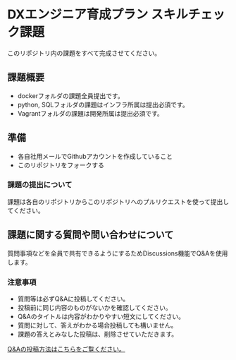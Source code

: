 # DXエンジニア育成プラン スキルチェック課題

このリポジトリ内の課題をすべて完成させてください。

## 課題概要

- dockerフォルダの課題全員提出です。
- python, SQLフォルダの課題はインフラ所属は提出必須です。
- Vagrantフォルダの課題は開発所属は提出必須です。

## 準備
- 各自社用メールでGithubアカウントを作成していること
- このリポジトリをフォークする

### 課題の提出について

課題は各自のリポジトリからこのリポジトリへのプルリクエストを使って提出してください。

## 課題に関する質問や問い合わせについて

質問事項などを全員で共有できるようにするためDiscussions機能でQ&Aを使用します。


### 注意事項
- 質問等は必ずQ&Aに投稿してください。
- 投稿前に同じ内容のものがないかを確認してください。
- Q&Aのタイトルは内容がわかりやすい短文にしてください。
- 質問に対して、答えがわかる場合投稿しても構いません。
- 課題の答えとみなした投稿は、削除させていただきます。


[Q&Aの投稿方法はこちらをご覧ください。](https://docs.github.com/ja/free-pro-team@latest/discussions/quickstart)

